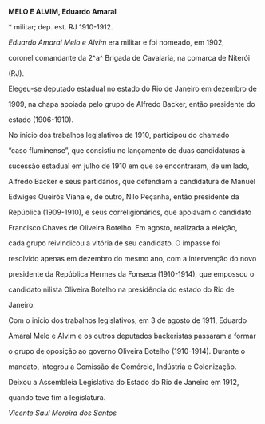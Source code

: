 **MELO E ALVIM, Eduardo Amaral**



\* militar; dep. est. RJ 1910-1912.



*Eduardo Amaral Melo e Alvim* era militar e foi nomeado, em 1902,

coronel comandante da 2^a^ Brigada de Cavalaria, na comarca de Niterói

(RJ).



Elegeu-se deputado estadual no estado do Rio de Janeiro em dezembro de

1909, na chapa apoiada pelo grupo de Alfredo Backer, então presidente do

estado (1906-1910).



No início dos trabalhos legislativos de 1910, participou do chamado

“caso fluminense”, que consistiu no lançamento de duas candidaturas à

sucessão estadual em julho de 1910 em que se encontraram, de um lado,

Alfredo Backer e seus partidários, que defendiam a candidatura de Manuel

Edwiges Queirós Viana e, de outro, Nilo Peçanha, então presidente da

República (1909-1910), e seus correligionários, que apoiavam o candidato

Francisco Chaves de Oliveira Botelho. Em agosto, realizada a eleição,

cada grupo reivindicou a vitória de seu candidato. O impasse foi

resolvido apenas em dezembro do mesmo ano, com a intervenção do novo

presidente da República Hermes da Fonseca (1910-1914), que empossou o

candidato nilista Oliveira Botelho na presidência do estado do Rio de

Janeiro.



Com o início dos trabalhos legislativos, em 3 de agosto de 1911, Eduardo

Amaral Melo e Alvim e os outros deputados backeristas passaram a formar

o grupo de oposição ao governo Oliveira Botelho (1910-1914). Durante o

mandato, integrou a Comissão de Comércio, Indústria e Colonização.

Deixou a Assembleia Legislativa do Estado do Rio de Janeiro em 1912,

quando teve fim a legislatura.



*Vicente Saul Moreira dos Santos*



